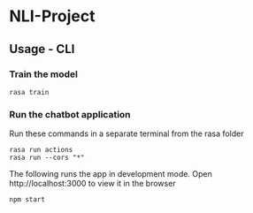 # NLI-Project

## Usage - CLI

### Train the model

```
rasa train
```

### Run the chatbot application

Run these commands in a separate terminal from the rasa folder

```
rasa run actions
rasa run --cors "*"
```

The following runs the app in development mode. Open http://localhost:3000 to view it in the browser

```
npm start
```